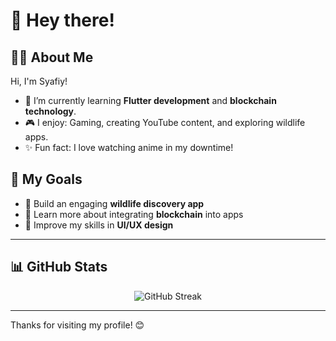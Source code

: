 # 👋 Hey there!

## 🙋‍♂️ About Me
Hi, I'm Syafiy!  
- 🌱 I’m currently learning **Flutter development** and **blockchain technology**.  
- 🎮 I enjoy: Gaming, creating YouTube content, and exploring wildlife apps.  
- ✨ Fun fact: I love watching anime in my downtime!

## 🎯 My Goals
- 🐾 Build an engaging **wildlife discovery app**  
- 🔗 Learn more about integrating **blockchain** into apps  
- 🎨 Improve my skills in **UI/UX design**

---

## 📊 GitHub Stats

<p align="center">
  <img src="https://github-readme-streak-stats.herokuapp.com/?user=syafiy&theme=dark&hide_border=true" alt="GitHub Streak" />
</p>

---

Thanks for visiting my profile! 😊

